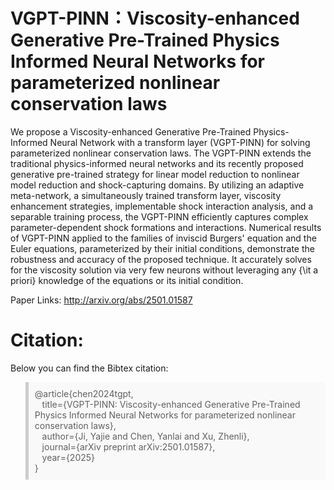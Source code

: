 # VGPT-PINN：Viscosity-enhanced Generative Pre-Trained Physics Informed Neural Networks for parameterized nonlinear conservation laws
We propose a Viscosity-enhanced Generative Pre-Trained Physics-Informed Neural Network with a transform layer (VGPT-PINN) for solving parameterized nonlinear conservation laws. The VGPT-PINN extends the traditional physics-informed neural networks and its recently proposed generative pre-trained strategy for linear model reduction to nonlinear model reduction and shock-capturing domains. By utilizing an adaptive meta-network, a simultaneously trained transform layer, viscosity enhancement strategies, implementable shock interaction analysis, and a separable training process, the VGPT-PINN efficiently captures complex parameter-dependent shock formations and interactions.  Numerical results of VGPT-PINN applied to the families of inviscid Burgers' equation and the Euler equations, parameterized by their initial conditions, demonstrate the robustness and accuracy of the proposed technique. It accurately solves for the viscosity solution via very few neurons without leveraging any {\it a priori} knowledge of the equations or its initial condition. 

Paper Links: http://arxiv.org/abs/2501.01587


# Citation:
Below you can find the Bibtex citation:

<blockquote style="border-left: 5px solid #ccc; background-color: #f9f9f9; padding: 10px;">
@article{chen2024tgpt,<br>
&nbsp;&nbsp;&nbsp;title={VGPT-PINN: Viscosity-enhanced Generative Pre-Trained Physics Informed Neural Networks for parameterized nonlinear conservation laws},<br>
&nbsp;&nbsp;&nbsp;author={Ji, Yajie and Chen, Yanlai and Xu, Zhenli},<br>
&nbsp;&nbsp;&nbsp;journal={arXiv preprint arXiv:2501.01587},<br>
&nbsp;&nbsp;&nbsp;year={2025}<br>
}
</blockquote>
